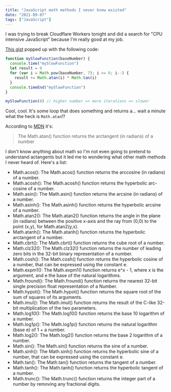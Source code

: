 ```yaml
---
title: "JavaScript math methods I never knew existed"
date: "2021-09-07"
tags: ["JavaScript"]
---
```


I was trying to break Cloudflare Workers tonight and did a search for "CPU intensive JavaScript" because I'm really good at my job.

[This gist](https://gist.github.com/sqren/5083d73f184acae0c5b7) popped up with the following code:

```javascript
function mySlowFunction(baseNumber) {
  console.time("mySlowFunction")
  let result = 0
  for (var i = Math.pow(baseNumber, 7); i >= 0; i--) {
    result += Math.atan(i) * Math.tan(i)
  }
  console.timeEnd("mySlowFunction")
}

mySlowFunction(8) // higher number => more iterations => slower
```

Cool, cool. It's some loop that does something and returns a... wait a minute what the heck is `Math.atan`!?

According to [MDN](https://developer.mozilla.org/en-US/docs/Web/JavaScript/Reference/Global_Objects/Math/atan) it's:

> The Math.atan() function returns the arctangent (in radians) of a number

I don't know anything about math so I'm not even going to pretend to understand actangents but it led me to wondering what other math methods I never heard of. Here's a list:

- Math.acos(): The Math.acos() function returns the arccosine (in radians) of a number.
- Math.acosh(): The Math.acosh() function returns the hyperbolic arc-cosine of a number.
- Math.asin(): The Math.asin() function returns the arcsine (in radians) of a number.
- Math.asinh(): The Math.asinh() function returns the hyperbolic arcsine of a number.
- Math.atan2(): The Math.atan2() function returns the angle in the plane (in radians) between the positive x-axis and the ray from (0,0) to the point (x,y), for Math.atan2(y,x).
- Math.atanh(): The Math.atanh() function returns the hyperbolic arctangent of a number.
- Math.cbrt(): The Math.cbrt() function returns the cube root of a number.
- Math.clz32(): The Math.clz32() function returns the number of leading zero bits in the 32-bit binary representation of a number.
- Math.cosh(): The Math.cosh() function returns the hyperbolic cosine of a number, that can be expressed using the constant e.
- Math.expm1(): The Math.expm1() function returns e^x - 1, where x is the argument, and e the base of the natural logarithms.
- Math.fround(): The Math.fround() function returns the nearest 32-bit single precision float representation of a Number.
- Math.hypot(): The Math.hypot() function returns the square root of the sum of squares of its arguments.
- Math.imul(): The Math.imul() function returns the result of the C-like 32-bit multiplication of the two parameters.
- Math.log10(): The Math.log10() function returns the base 10 logarithm of a number.
- Math.log1p(): The Math.log1p() function returns the natural logarithm (base e) of 1 + a number.
- Math.log2(): The Math.log2() function returns the base 2 logarithm of a number.
- Math.sin(): The Math.sin() function returns the sine of a number.
- Math.sinh(): The Math.sinh() function returns the hyperbolic sine of a number, that can be expressed using the constant e.
- Math.tan(): The Math.tan() function returns the tangent of a number.
- Math.tanh(): The Math.tanh() function returns the hyperbolic tangent of a number.
- Math.trunc(): The Math.trunc() function returns the integer part of a number by removing any fractional digits.
